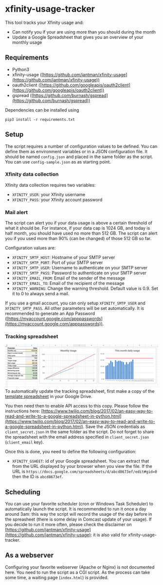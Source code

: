# xfinity-usage-tracker
This tool tracks your Xfinity usage and:

 - Can notify you if your are using more than you should during the month
 - Update a Google Spreadsheet that gives you an overview of your monthly usage

## Requirements

 - Python3
 - xfinity-usage ([https://github.com/jantman/xfinity-usage](https://github.com/jantman/xfinity-usage))
 - oauth2client ([https://github.com/googleapis/oauth2client](https://github.com/googleapis/oauth2client))
 - gspread ([https://github.com/burnash/gspread](https://github.com/burnash/gspread))

Dependencies can be installed using

    pip3 install -r requirements.txt

## Setup
The script requires a number of configuration values to be defined. You can define them as environment variables or in a JSON configuration file. It should be named `config.json` and placed in the same folder as the script. You can use `config-sample.json` as as starting point.

### Xfinity data collection
Xfinity data collection requires two variables:

 - `XFINITY_USER`: your Xfinity username
 - `XFINITY_PASS`: your Xfinity account password

### Mail alert
The script can alert you if your data usage is above a certain threshold of what it should be. For instance, if your data cap is 1024 GB, and today is half month, you should have used no more than 512 GB. The script can alert you if you used more than 90% (can be changed) of those 512 GB so far.

Configuration values are:

 - `XFINITY_SMTP_HOST`: Hostname of your SMTP server
 - `XFINITY_SMTP_PORT`: Port of your SMTP server
 - `XFINITY_SMTP_USER`: Username to authenticate on your SMTP server
 - `XFINITY_SMTP_PASS`: Password to authenticate on your SMTP server
 - `XFINITY_EMAIL_FROM`: Email of the sender of the message
 - `XFINITY_EMAIL_TO`: Email of the recipient of the message
 - `XFINITY_WARNING`: Change the warning threshold. Default value is 0.9. Set it to 0 to always send a mail.

If you use a gmail account, you can only setup `XFINITY_SMTP_USER` and `XFINITY_SMTP_PASS`. All other parameters will be set automatically. It is recommended to generate an App Password ([https://myaccount.google.com/apppasswords](https://myaccount.google.com/apppasswords)).

### Tracking spreadsheet
![google spreadsheet](img/gsheet.jpg?s=200)
To automatically update the tracking spreadsheet, first make a copy of the [template spreadsheet](https://docs.google.com/spreadsheets/d/1qOlky2kmSPPd09E3s1AzVnfBIbZUpi5MOuvAiip2MWs) in your Google Drive.

You then need then to enable API access to this copy. Please follow the instructions here: [https://www.twilio.com/blog/2017/02/an-easy-way-to-read-and-write-to-a-google-spreadsheet-in-python.html](https://www.twilio.com/blog/2017/02/an-easy-way-to-read-and-write-to-a-google-spreadsheet-in-python.html). Save the JSON credentials as `client_secret.json` in the same folder as the script. Do not forget to share the spreadsheet with the email address specified in `client_secret.json` (`client_email` key).

Once this is done, you need to define the following configuration:

 - `XFINITY_GSHEET`: id of your Google spreadsheet. You can extract that from the URL displayed by your browser when you view the file. If the URL is `https://docs.google.com/spreadsheets/d/abcd8673ef/edit#gid=0` then the ID is `abcd8673ef`.

## Scheduling
You can use your favorite scheduler (cron or Windows Task Scheduler) to automatically launch the script. It is recommended to run it once a day around 3am: this way the script will record the usage of the day before in the spreasheet (there is some delay in Comcast update of your usage). If you decide to run it more often, please check the disclaimer on [https://github.com/jantman/xfinity-usage](https://github.com/jantman/xfinity-usage): it is also valid for xfinity-usage-tracker.

## As a webserver
Configuring your favorite webserver (Apache or Nginx) is not documented here. You need to run the script as a CGI script.
As the process can take some time, a waiting page (`index.html`) is provided.
